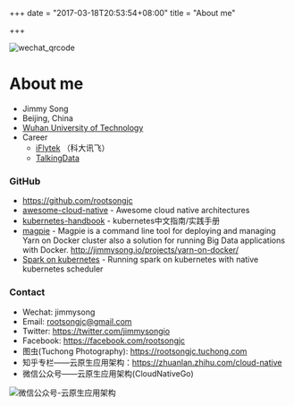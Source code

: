 +++
date = "2017-03-18T20:53:54+08:00"
title = "About me"

+++

![wechat_qrcode](/media/wechat-qrcode-20170627.jpg)

# About me

- Jimmy Song
- Beijing, China
- [Wuhan University of Technology](http://www.whut.edu.cn)
- Career
  - [iFlytek](http://www.iflytek.com) （科大讯飞）
  - [TalkingData](http://www.talkingdata.com)

### GitHub

- https://github.com/rootsongjc
- [awesome-cloud-native](https://github.com/rootsongjc/awesome-cloud-native) - Awesome cloud native architectures
- [kubernetes-handbook](https://github.com/rootsongjc/kubernetes-handbook/) - kubernetes中文指南/实践手册
- [magpie](http://github.com/rootsongjc/magpie) - Magpie is a command line tool for deploying and managing Yarn on Docker cluster also a solution for running Big Data applications with Docker. http://jimmysong.io/projects/yarn-on-docker/
- [Spark on kubernetes](https://jimmysong.io/spark-on-k8s) - Running spark on kubernetes with native kubernetes scheduler

### Contact

- Wechat: jimmysong
- Email: rootsongjc@gmail.com
- Twitter: https://twitter.com/jimmysongio
- Facebook: https://facebook.com/rootsongjc
- 图虫(Tuchong Photography): https://rootsongjc.tuchong.com
- 知乎专栏——云原生应用架构：https://zhuanlan.zhihu.com/cloud-native
- 微信公众号——云原生应用架构(CloudNativeGo)

![微信公众号-云原生应用架构](/media/cloud-native-wechat-public-account.jpg)
